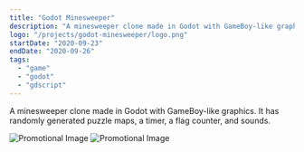 ```yaml
---
title: "Godot Minesweeper"
description: "A minesweeper clone made in Godot with GameBoy-like graphics."
logo: "/projects/godot-minesweeper/logo.png"
startDate: "2020-09-23"
endDate: "2020-09-26"
tags:
  - "game"
  - "godot"
  - "gdscript"
---
```


A minesweeper clone made in Godot with GameBoy-like graphics. It has randomly generated puzzle maps, a timer, a flag counter, and sounds.

![Promotional Image](/projects/godot-minesweeper/promo1.png)
![Promotional Image](/projects/godot-minesweeper/promo2.png)

<style lang="scss">
    img {
        max-width: 45%;
        height: auto;
    }
</style>
